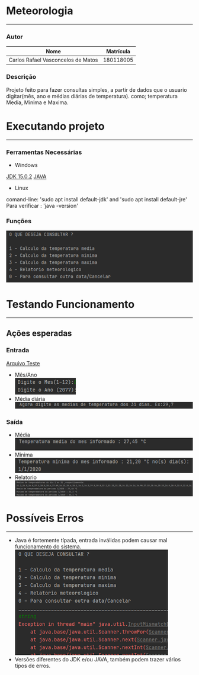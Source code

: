 # Meteorologia

-----------------------------------
### Autor

Nome   | Matrícula
--------- | ------
Carlos Rafael Vasconcelos de Matos | 180118005

### Descrição 

Projeto feito para fazer consultas simples, a partir de dados que o usuario digitar(mês, ano e médias diárias de temperatura).
como; temperatura Media, Minima e Maxima.

# Executando projeto

---------------------------------------

### Ferramentas Necessárias 
- Windows

[JDK 15.0.2](https://jdk.java.net/15/)
[JAVA](https://www.java.com/pt-BR/download/ie_manual.jsp?locale=pt_BR)

- Linux

comand-line: 'sudo apt install default-jdk' and 'sudo apt install default-jre'<br/>
Para verificar : 'java -version'

### Funções 

![Entrada](src/images/img.png)


# Testando Funcionamento

-----------------------------------------

## Ações esperadas

### Entrada
[Arquivo Teste](src/Test)
- Mês/Ano    
![Entrada](src/images/img_4.png)
- Média diária  
![Entrada](src/images/img_5.png)

### Saída
 - Média  
![Entrada](src/images/img_1.png)
 - Minima   
![Entrada](src/images/img_2.png)
 - Relatorio   
![Entrada](src/images/img_3.png)

# Possíveis Erros

-------------------------------

- Java é fortemente típada, entrada inválidas podem causar mal funcionamento do sistema.
![Entrada](src/images/img_6.png)
- Versões diferentes do JDK e/ou JAVA, também podem trazer vários tipos de erros.


